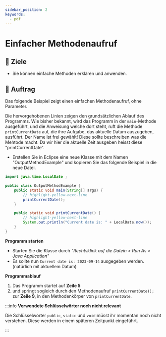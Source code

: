 ```yaml
---
sidebar_position: 2
keywords:
  - pdf
---
```


# Einfacher Methodenaufruf

## :dart: Ziele

- Sie können einfache Methoden erklären und anwenden.

## :pencil: Auftrag

Das folgende Beispiel zeigt einen einfachen Methodenaufruf, ohne Parameter.

Die hervorgehobenen Linien zeigen den grundsätzlichen Ablauf des Programms. Wie
bisher bekannt, wird das Programm in der `main`-Methode ausgeführt, und die
Anweisung welche dort steht, ruft die Methode `printCurrentDate` auf, die ihre
Aufgabe, das aktuelle Datum auszugeben, ausführt. Der Name ist frei gewählt!
Diese sollte beschreiben was die Mehtode macht. Da wir hier die aktuelle Zeit
ausgeben heisst diese "printCurrentDate".

- Erstellen Sie in Eclipse eine neue Klasse mit dem Namen "OutputMethodExample"
  und kopieren Sie das folgende Beispiel in die neue Datei.

```java showLineNumbers
import java.time.LocalDate ;

public class OutputMethodExample {
    public static void main(String[] args) {
        // highlight-yellow-next-line
        printCurrentDate();
    }

    public static void printCurrentDate() {
        // highlight-yellow-next-line
        System.out.println("Current date is: " + LocalDate.now());
    }
}
```

<div class="grid"><div>

**Programm starten**

- Starten Sie die Klasse durch _"Rechtsklick auf die Datein > Run As > Java
  Application"_
- Es sollte nun `Current date is: 2023-09-14` ausgegeben werden. (natürlich mit
  aktuellem Datum)

</div><div>

**Programmablauf**

1. Das Programm startet auf **Zeile 5**
2. und springt sogleich durch den Methodenaufruf `printCurrentDate();` zur
   **Zeile 9**, in den Methodenkörper von `printCurrentDate`.

</div></div>

:::info **Verwendete Schlüsselwörter noch nicht relevant**

Die Schlüsselwörter `public`, `static` und `void` müsst ihr momentan noch nicht
verstehen. Diese werden in einem späteren Zeitpunkt eingeführt.

:::

